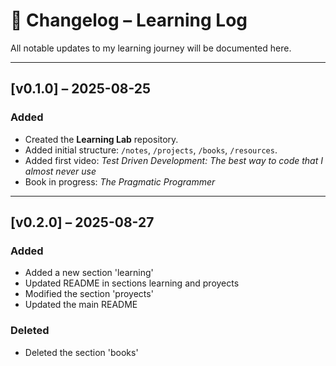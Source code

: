 # 📜 Changelog – Learning Log

All notable updates to my learning journey will be documented here.

---

## [v0.1.0] – 2025-08-25

### Added

- Created the **Learning Lab** repository.
- Added initial structure: `/notes`, `/projects`, `/books`, `/resources`.
- Added first video: _Test Driven Development: The best way to code that I almost never use_
- Book in progress: _The Pragmatic Programmer_

---

## [v0.2.0] – 2025-08-27

### Added

- Added a new section 'learning'
- Updated README in sections learning and proyects
- Modified the section 'proyects'
- Updated the main README

### Deleted

- Deleted the section 'books'
